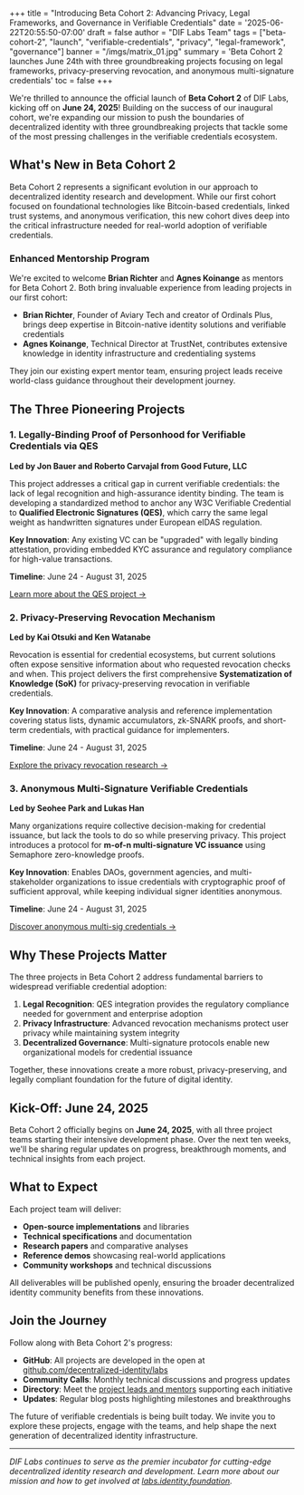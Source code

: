 +++
title = "Introducing Beta Cohort 2: Advancing Privacy, Legal Frameworks, and Governance in Verifiable Credentials"
date = '2025-06-22T20:55:50-07:00'
draft = false
author = "DIF Labs Team"
tags = ["beta-cohort-2", "launch", "verifiable-credentials", "privacy", "legal-framework", "governance"]
banner = "/imgs/matrix_01.jpg"
summary = 'Beta Cohort 2 launches June 24th with three groundbreaking projects focusing on legal frameworks, privacy-preserving revocation, and anonymous multi-signature credentials'
toc = false
+++

We're thrilled to announce the official launch of **Beta Cohort 2** of DIF Labs, kicking off on **June 24, 2025**! Building on the success of our inaugural cohort, we're expanding our mission to push the boundaries of decentralized identity with three groundbreaking projects that tackle some of the most pressing challenges in the verifiable credentials ecosystem.

## What's New in Beta Cohort 2

Beta Cohort 2 represents a significant evolution in our approach to decentralized identity research and development. While our first cohort focused on foundational technologies like Bitcoin-based credentials, linked trust systems, and anonymous verification, this new cohort dives deep into the critical infrastructure needed for real-world adoption of verifiable credentials.

### Enhanced Mentorship Program

We're excited to welcome **Brian Richter** and **Agnes Koinange** as mentors for Beta Cohort 2. Both bring invaluable experience from leading projects in our first cohort:

- **Brian Richter**, Founder of Aviary Tech and creator of Ordinals Plus, brings deep expertise in Bitcoin-native identity solutions and verifiable credentials
- **Agnes Koinange**, Technical Director at TrustNet, contributes extensive knowledge in identity infrastructure and credentialing systems

They join our existing expert mentor team, ensuring project leads receive world-class guidance throughout their development journey.

## The Three Pioneering Projects

### 1. Legally-Binding Proof of Personhood for Verifiable Credentials via QES

**Led by Jon Bauer and Roberto Carvajal from Good Future, LLC**

This project addresses a critical gap in current verifiable credentials: the lack of legal recognition and high-assurance identity binding. The team is developing a standardized method to anchor any W3C Verifiable Credential to **Qualified Electronic Signatures (QES)**, which carry the same legal weight as handwritten signatures under European eIDAS regulation.

**Key Innovation**: Any existing VC can be "upgraded" with legally binding attestation, providing embedded KYC assurance and regulatory compliance for high-value transactions.

**Timeline**: June 24 - August 31, 2025

[Learn more about the QES project →](https://github.com/decentralized-identity/labs/blob/main/proposals/beta-cohort-2-2025/legallybinding-vcs/legallybinding-vcs.md)

### 2. Privacy-Preserving Revocation Mechanism

**Led by Kai Otsuki and Ken Watanabe**

Revocation is essential for credential ecosystems, but current solutions often expose sensitive information about who requested revocation checks and when. This project delivers the first comprehensive **Systematization of Knowledge (SoK)** for privacy-preserving revocation in verifiable credentials.

**Key Innovation**: A comparative analysis and reference implementation covering status lists, dynamic accumulators, zk-SNARK proofs, and short-term credentials, with practical guidance for implementers.

**Timeline**: June 24 - August 31, 2025

[Explore the privacy revocation research →](https://github.com/decentralized-identity/labs/blob/main/proposals/beta-cohort-2-2025/pp-revocation-mechanism/001_proposal.md)

### 3. Anonymous Multi-Signature Verifiable Credentials

**Led by Seohee Park and Lukas Han**

Many organizations require collective decision-making for credential issuance, but lack the tools to do so while preserving privacy. This project introduces a protocol for **m-of-n multi-signature VC issuance** using Semaphore zero-knowledge proofs.

**Key Innovation**: Enables DAOs, government agencies, and multi-stakeholder organizations to issue credentials with cryptographic proof of sufficient approval, while keeping individual signer identities anonymous.

**Timeline**: June 24 - August 31, 2025

[Discover anonymous multi-sig credentials →](https://github.com/decentralized-identity/labs/blob/main/proposals/beta-cohort-2-2025/anon-multi-sig-vc/anon_multi_sig_vc_proposal.md)

## Why These Projects Matter

The three projects in Beta Cohort 2 address fundamental barriers to widespread verifiable credential adoption:

1. **Legal Recognition**: QES integration provides the regulatory compliance needed for government and enterprise adoption
2. **Privacy Infrastructure**: Advanced revocation mechanisms protect user privacy while maintaining system integrity  
3. **Decentralized Governance**: Multi-signature protocols enable new organizational models for credential issuance

Together, these innovations create a more robust, privacy-preserving, and legally compliant foundation for the future of digital identity.

## Kick-Off: June 24, 2025

Beta Cohort 2 officially begins on **June 24, 2025**, with all three project teams starting their intensive development phase. Over the next ten weeks, we'll be sharing regular updates on progress, breakthrough moments, and technical insights from each project.

## What to Expect

Each project team will deliver:

- **Open-source implementations** and libraries
- **Technical specifications** and documentation  
- **Research papers** and comparative analyses
- **Reference demos** showcasing real-world applications
- **Community workshops** and technical discussions

All deliverables will be published openly, ensuring the broader decentralized identity community benefits from these innovations.

## Join the Journey

Follow along with Beta Cohort 2's progress:

- **GitHub**: All projects are developed in the open at [github.com/decentralized-identity/labs](https://github.com/decentralized-identity/labs)
- **Community Calls**: Monthly technical discussions and progress updates
- **Directory**: Meet the [project leads and mentors](https://labs.identity.foundation/directory/) supporting each initiative
- **Updates**: Regular blog posts highlighting milestones and breakthroughs

The future of verifiable credentials is being built today. We invite you to explore these projects, engage with the teams, and help shape the next generation of decentralized identity infrastructure.

---

*DIF Labs continues to serve as the premier incubator for cutting-edge decentralized identity research and development. Learn more about our mission and how to get involved at [labs.identity.foundation](https://labs.identity.foundation).*